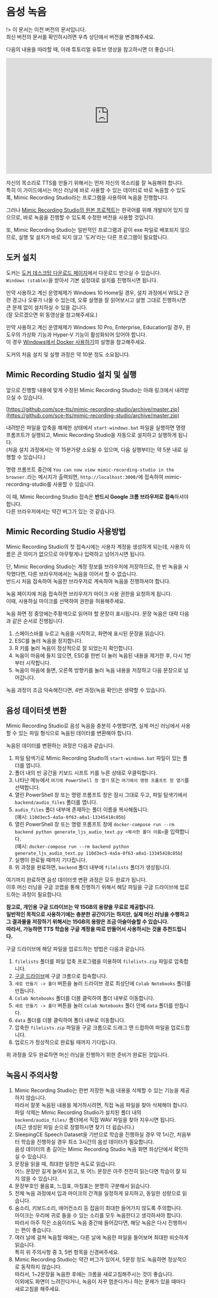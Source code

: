 # 음성 녹음

!> 이 문서는 이전 버전의 문서입니다.  
최신 버전의 문서를 확인하시려면 우측 상단에서 버전을 변경해주세요.

다음의 내용을 따라할 때, 아래 튜토리얼 유튜브 영상을 참고하시면 더 좋습니다.

<div class="video-container">
    <iframe width="560" height="315" src="https://www.youtube.com/embed/3iZMIprnZOo" frameborder="0" allow="accelerometer; autoplay; encrypted-media; gyroscope; picture-in-picture" allowfullscreen></iframe>
</div>

자신의 목소리로 TTS를 만들기 위해서는 먼저 자신의 목소리를 잘 녹음해야 합니다.  
특히 이 가이드에서는 머신 러닝에 바로 사용할 수 있는 데이터로 바로 녹음할 수 있도록, Mimic Recording Studio라는 프로그램을 사용하여 녹음을 진행합니다.

그러나 [Mimic Recording Studio의 원본 프로젝트](https://github.com/MycroftAI/mimic-recording-studio)는 한국어를 위해 개발되어 있지 않으므로, 바로 녹음을 진행할 수 있도록 수정한 버전을 사용할 것입니다.

또, Mimic Recording Studio는 일반적인 프로그램과 같이 exe 파일로 배포되지 않으므로, 실행 및 설치가 바로 되지 않고 '도커'라는 다른 프로그램이 필요합니다.


## 도커 설치

도커는 [도커 데스크탑 다운로드 페이지](https://www.docker.com/products/docker-desktop)에서 다운로드 받으실 수 있습니다.  
`Windows (stable)`을 받아서 기본 설정대로 설치를 진행하시면 됩니다.

만약 사용하고 계신 운영체제가 Windows 10 Home일 경우, 설치 과정에서 WSL2 관련 경고나 오류가 나올 수 있는데, 오류 설명을 잘 읽어보시고 설명 그대로 진행하시면 큰 문제 없이 설치하실 수 있을 겁니다.  
(잘 모르겠으면 위 동영상을 참고해주세요.)

만약 사용하고 계신 운영체제가 Windows 10 Pro, Enterprise, Education일 경우, 윈도우의 가상화 기능과 Hyper-V 기능이 활성화되어 있어야 합니다.  
이 경우 [Windows에서 Docker 사용하기](https://blog.dalso.org/it/docker/12878)의 설명을 참고해주세요.

도커의 처음 설치 및 실행 과정은 약 10분 정도 소요됩니다.


## Mimic Recording Studio 설치 및 실행

앞으로 진행할 내용에 맞게 수정된 Mimic Recording Studio는 아래 링크에서 내려받으실 수 있습니다.

[https://github.com/sce-tts/mimic-recording-studio/archive/master.zip](https://github.com/sce-tts/mimic-recording-studio/archive/master.zip)

내려받은 파일을 압축을 해제한 상태에서 `start-windows.bat` 파일을 실행하면 명령 프롬프트가 실행되고, Mimic Recording Studio을 자동으로 설치하고 실행하게 됩니다.  
(처음 설치 과정에서는 약 15분가량 소요될 수 있으며, 다음 실행부터는 약 5분 내로 실행할 수 있습니다.)

명령 프롬프트 중간에 `You can now view mimic-recording-studio in the browser.`라는 메시지가 출력되면, `http://localhost:3000/`에 접속하여 mimic-recording-studio를 사용할 수 있습니다.

이 때, Mimic Recording Studio 접속은 **반드시 Google 크롬 브라우저로 접속**하셔야 합니다.  
다른 브라우저에서는 약간 버그가 있는 것 같습니다.


## Mimic Recording Studio 사용방법

Mimic Recording Studio의 첫 접속시에는 사용자 계정을 생성하게 되는데, 사용자 이름은 큰 의미가 없으므로 아무렇게나 입력하고 넘어가시면 됩니다.

단, Mimic Recording Studio는 계정 정보를 브라우저에 저장하므로, 한 번 녹음을 시작했다면, 다른 브라우저에서는 녹음을 이어서 할 수 없습니다.  
반드시 처음 접속하여 녹음한 브라우저로 계속하여 녹음을 진행하셔야 합니다.

녹음 페이지에 처음 접속하면 브라우저가 마이크 사용 권한을 요청하게 됩니다.  
이때, 사용하실 마이크를 선택하여 권한을 허용해주세요.

녹음 화면 정 중앙에는주황색으로 읽어야 할 문장이 표시됩니다.
문장 녹음은 대략 다음과 같은 순서로 진행됩니다.

1. 스페이스바를 누르고 녹음을 시작하고, 화면에 표시된 문장을 읽습니다.
2. ESC를 눌러 녹음을 정지합니다.
3. R 키를 눌러 녹음이 정상적으로 잘 되었는지 확인합니다.
4. 녹음이 마음에 들지 않으면, ESC를 한번 더 눌러 녹음된 내용을 제거한 후, 다시 1번부터 시작합니다.
5. 녹음이 마음에 들면, 오른쪽 방향키를 눌러 녹음 내용을 저장하고 다음 문장으로 넘어갑니다.

녹음 과정이 조금 익숙해진다면, 4번 과정(녹음 확인)은 생략할 수 있습니다.


## 음성 데이터셋 변환

Mimic Recording Studio로 음성 녹음을 충분히 수행했다면, 실제 머신 러닝에서 사용할 수 있는 파일 형식으로 녹음된 데이터를 변환해야 합니다.

녹음된 데이터를 변환하는 과정은 다음과 같습니다.

1. 파일 탐색기로 Mimic Recording Studio의 `start-windows.bat` 파일이 있는 폴더를 엽니다.
2. 폴더 내의 빈 공간을 키보드 시프트 키를 누른 상태로 우클릭합니다.
3. 나타난 메뉴에서 `여기에 PowerShell 창 열기` 또는 `여기에서 명령 프롬프트 창 열기`를 선택합니다.
4. 열린 PowerShell 창 또는 명령 프롬프트 창은 잠시 그대로 두고, 파일 탐색기에서 `backend/audio_files` 폴더를 엽니다.
5. `audio_files` 폴더 내부에 존재하는 폴더 이름을 복사해둡니다.  
(예시: `110d3ec5-4a5a-0f63-a8a1-13345418c85b`)
6. 열린 PowerShell 창 또는 명령 프롬프트 창에 `docker-compose run --rm backend python generate_ljs_audio_text.py <복사한 폴더 이름>`을 입력합니다.  
(예시: `docker-compose run --rm backend python generate_ljs_audio_text.py 110d3ec5-4a5a-0f63-a8a1-13345418c85b`)
7. 실행이 완료될 때까지 기다립니다.
8. 위 과정을 완료하면, `backend` 폴더 내부에 `filelists` 폴더가 생성됩니다.  

여기까지 완료하면 음성 데이터셋 변환 과정은 모두 완료가 됩니다.  
이후 머신 러닝을 구글 코랩을 통해 진행하기 위해서 해당 파일을 구글 드라이브에 업로드하는 과정이 필요합니다.

**참고로, 개인용 구글 드라이브는 약 15GB의 용량을 무료로 제공합니다.**  
**일반적인 목적으로 사용하기에는 충분한 공간이기는 하지만, 실제 머신 러닝을 수행하고 그 결과물을 저장하기 위해서는 15GB의 용량은 조금 아슬아슬할 수 있습니다.**  
**따라서, 가능하면 TTS 학습용 구글 계정을 따로 만들어서 사용하시는 것을 추천드립니다.**

구글 드라이브에 해당 파일을 업로드하는 방법은 다음과 같습니다.

1. `filelists` 폴더를 파일 압축 프로그램을 이용하여 `filelists.zip` 파일로 압축합니다.
2. [구글 드라이브](http://drive.google.com/)에 구글 크롬으로 접속합니다.
3. `새로 만들기 -> 폴더` 버튼을 눌러 드라이브 경로 최상단에 `Colab Notebooks` 폴더를 만듭니다.
4. `Colab Notebooks` 폴더를 더블 클릭하여 폴더 내부로 이동합니다.
5. `새로 만들기 -> 폴더` 버튼을 눌러 `Colab Notebooks` 폴더 안에 `data` 폴더를 만듭니다.
6. `data` 폴더를 더블 클릭하여 폴더 내부로 이동합니다.
7. 압축한 `filelists.zip` 파일을 구글 크롬으로 드래그 앤 드랍하여 파일을 업로드합니다.
8. 업로드가 정상적으로 완료될 때까지 기다립니다.

위 과정을 모두 완료하면 머신 러닝을 진행하기 위한 준비가 완료된 것입니다.


## 녹음시 주의사항

1. Mimic Recording Studio는 한번 저장한 녹음 내용을 삭제할 수 있는 기능을 제공하지 않습니다.  
따라서 잘못 녹음된 내용을 제거하시려면, 직접 녹음 파일을 찾아 삭제해야 합니다.  
파일 삭제는 Mimic Recording Studio가 설치된 폴더 내의 `backend/audio_files/` 폴더에서 직접 WAV 파일을 찾아 지우시면 됩니다.  
(최근 생성된 파일 순으로 정렬하시면 찾기 더 쉽습니다.)
2. SleepingCE Speech Dataset을 기반으로 학습을 진행하실 경우 약 1시간, 처음부터 학습을 진행하실 경우 최소 3시간의 음성 데이터가 필요합니다.  
음성 데이터의 총 길이는 Mimic Recording Studio 녹음 화면 좌상단에서 확인하실 수 있습니다.
3. 문장을 읽을 때, 최대한 일정한 속도로 읽습니다.  
어느 문장만 길게 늘여서 읽고, 또 어느 문장은 아주 천천히 읽는다면 학습이 잘 되지 않을 수 있습니다.
4. 문장부호인 물음표, 느낌표, 마침표는 분명히 구분해서 읽습니다.  
5. 전체 녹음 과정에서 입과 마이크의 간격을 일정하게 유지하고, 동일한 성량으로 읽습니다.  
6. 숨소리, 키보드소리, 에어컨소리 등 잡음이 최대한 들어가지 않도록 주의합니다.  
마이크는 우리에 귀로 들을 수 있는 소리를 모두 녹음한다고 생각하셔야 합니다.  
따라서 아주 작은 소음이라도 녹음 중간에 들어갔다면, 해당 녹음은 다시 진행하시는 편이 좋습니다.
7. 여러 날에 걸쳐 녹음할 때에는, 다른 날에 녹음한 파일을 들어보며 최대한 비슷하게 읽습니다.  
특히 위 주의사항 중 3, 5번 항목을 신경써주세요.
8. Mimic Recording Studio는 약간 버그가 있어서, 5문장 정도 녹음하면 정상적으로 동작하지 않습니다.  
따라서, 1~2문장을 녹음한 후에는 크롬을 새로고침해주시는 것이 좋습니다.  
이외에도 화면이 느려진다거나, 녹음이 자꾸 멈춘다거나 하는 문제가 있을 때마다 새로고침을 해주세요.
